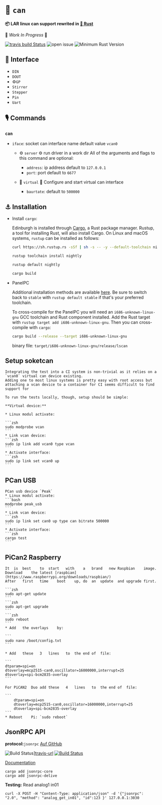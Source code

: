 #  :electric_plug: `can`

 **📦  LAR linux can support rewrited in [🦀 **Rust**](https://github.com/lar-rs/can)**

🚧 _Work In Progress_ 🚧

[![travis build Status](https://travis-ci.com/lar-rs/can.svg?branch=master)](https://travis-ci.com/lar-rs/can)
![open issue][issue]
![Minimum Rust Version][min-rust-badge]


## :tada: Interface 

*   `DIN` 
*   `DOUT`
*  ⚙️`GP`
*   `Stirrer`
*   `Stepper`
* `Pin`
* `Uart`

## 🎙️ Commands

### `can`

- `iface`: socket can interface name default value `vcan0`

    - ⚙️ `server`
    ⚙️ run driver in a work dir
    All of the arguments and flags to this command are optional:
        - `address`: ip address default to `127.0.0.1`
        - `port`:  port default to `6677`

    - 🔧 `virtual`
    🔩 Configure and start virtual can interface 
        - `baurtate`: default to `500000`


## ⚓ Installation

* Install `cargo`:

    Edinburgh is installed through [Cargo](https://github.com/rust-lang/cargo#compiling-from-source), a Rust package manager. Rustup, a tool for installing Rust, will also install Cargo. On Linux and macOS systems, `rustup` can be installed as follows:

    ```zsh
    curl https://sh.rustup.rs -sSf | sh -s -- -y --default-toolchain nightly
    ```
    ```zsh
    rustup toolchain install nightly
    ```
    ```zsh
    rustup default nightly
    ```
    ```zsh
    cargo build
    ```

* PanelPC 

    Additional installation methods are available [here](https://forge.rust-lang.org/other-installation-methods.html).
    Be sure to switch back to `stable` with `rustup default stable` if that's your preferred toolchain.

    To cross-compile for the PanelPC you will need an
    `i686-unknown-linux-gnu` GCC toolchain and Rust component installed. Add the Rust target
    with `rustup target add i686-unknown-linux-gnu`. Then you can
    cross-compile with `cargo`:

    ```zsh
    cargo build --release --target i686-unknown-linux-gnu
    ```

    binary file: `target/i686-unknown-linux-gnu/release/lscan`


## Setup soketcan


    Integrating the test into a CI system is non-trivial as it relies on a `vcan0` virtual can device existing.
    Adding one to most linux systems is pretty easy with root access but attaching a vcan device to a container for CI seems difficult to find support for
    
    To run the tests locally, though, setup should be simple:

    **Virtual device:**

    * Linux modul activate:

    ```zsh
    sudo modprobe vcan
    ```
    * Link vcan device: 
    ```zsh
    sudo ip link add vcan0 type vcan
    ```
    * Activate interface:
    ```zsh
    sudo ip link set vcan0 up
    ```

## PCan USB

    PCan usb device `Peak`
    * Linux modul activate:
    ```bash
    modprobe peak_usb 
    ```
    * Link vcan device: 
    ```zsh
    sudo ip link set can0 up type can bitrate 500000
    ```
    * Activate interface:
    ```zsh
    cargo test
    ``` 

## PiCan2 Raspberry

    It	is	best	to	start	with	a	brand	new	Raspbian	image.	Download	the	latest [raspbian](https://www.raspberrypi.org/downloads/raspbian/)
    After	first	time	boot	up,	do	an	update	and	upgrade	first.

    ```zsh
    sudo apt-get update
    ```
    ```zsh
    sudo apt-get upgrade
    ```
    ```zsh
    sudo reboot
    ```
    * Add	the	overlays	by:

    ```
    sudo nano /boot/config.txt
    ```
    
    * Add	these	3	lines	to	the	end	of	file:

    ``` 
    dtparam=spi=on
    dtoverlay=mcp2515-can0,oscillator=16000000,interrupt=25
    dtoverlay=spi-bcm2835-overlay
    ```

    For	PiCAN2	Duo	add	these	4	lines	to	the	end	of	file:

    ```
        dtparam=spi=on
        dtoverlay=mcp2515-can0,oscillator=16000000,interrupt=25
        dtoverlay=spi-bcm2835-overlay
    ```
    * Reboot	Pi: `sudo reboot`


## JsonRPC API

**protocol:**`jsonrpc`
[Auf GitHub](https://github.com/paritytech/jsonrpc/)

![Build Status][travis-image]][travis-url]
[![Build Status][appveyor-image]][appveyor-url]

[Documentation](http://paritytech.github.io/jsonrpc/)

[travis-image]: https://travis-ci.org/paritytech/jsonrpc.svg?branch=master
[travis-url]: https://travis-ci.org/paritytech/jsonrpc
[appveyor-image]: https://ci.appveyor.com/api/projects/status/github/paritytech/jsonrpc?svg=true
[appveyor-url]: https://ci.appveyor.com/project/paritytech/jsonrpc/branch/master

```shell
cargo add jsonrpc-core
cargo add jsonrpc-delive
```

**Testing:**
Read analog1 in01
```
curl -X POST -H "Content-Type: application/json" -d '{"jsonrpc": "2.0", "method": "analog_get_in01", "id":123 }' 127.0.0.1:3030
```




<!-- Badges -->
[irc]:          https://webirc.hackint.org/#irc://irc.hackint.org/#lar
[issue]: https://img.shields.io/github/issues/lar-rs/lscan?style=flat-square
[min-rust-badge]: https://img.shields.io/badge/rustc-1.38+-blue.svg
[zulip]: https://lar.zulipchat.com/